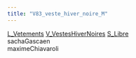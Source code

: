 ```yaml
---
title: "V83_veste_hiver_noire_M"
---
```


[L_Vetements](notes/equipements/L_Vetements.md) [V_VestesHiverNoires](notes/equipements/vetements/V_VestesHiverNoires.md) [S_Libre](notes/statut/S_Libre.md)\
sachaGascaen\
maximeChiavaroli